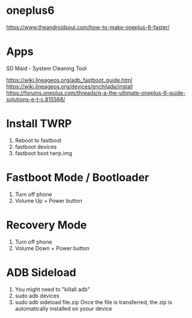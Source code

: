 # oneplus6
https://www.theandroidsoul.com/how-to-make-oneplus-6-faster/

# Apps
SD Maid - System Cleaning Tool





https://wiki.lineageos.org/adb_fastboot_guide.html
https://wiki.lineageos.org/devices/enchilada/install
https://forums.oneplus.com/threads/q-a-the-ultimate-oneplus-6-guide-solutions-e-t-c.815568/

# Install TWRP
1. Reboot to fastboot
2. fastboot devices
3. fastboot boot twrp.img


# Fastboot Mode / Bootloader
1. Turn off phone
2. Volume Up + Power button


# Recovery Mode
1. Turn off phone
2. Volume Down + Power button

# ADB Sideload
1. You might need to "killall adb"
2. sudo adb devices
3. sudo adb sideload file.zip
Once the file is transferred, the zip is automatically installed on yoour device

